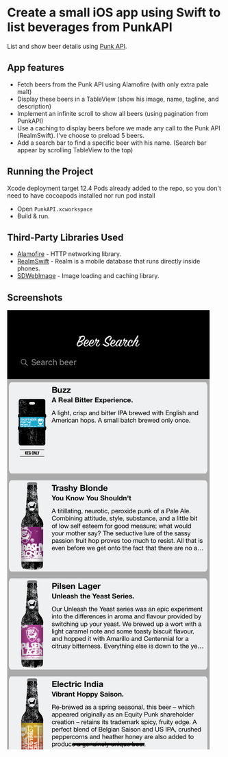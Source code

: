 # Create a small iOS app using Swift to list beverages from PunkAPI
List and show beer details using [Punk API](https://punkapi.com).

## App features

- Fetch beers from the Punk API using Alamofire (with only extra pale malt)
- Display these beers in a TableView (show his image, name, tagline, and description)
- Implement an infinite scroll to show all beers (using pagination from PunkAPI)
- Use a caching to display beers before we made any call to the Punk API (RealmSwift). I've choose to preload 5 beers.
- Add a search bar to find a specific beer with his name. (Search bar appear by scrolling TableView to the top)

## Running the Project
Xcode deployment target 12.4
Pods already added to the repo, so you don't need to have cocoapods installed nor run pod install

- Open `PunkAPI.xcworkspace`
- Build & run.

## Third-Party Libraries Used

- [Alamofire](https://github.com/Alamofire/Alamofire) - HTTP networking library.
- [RealmSwift](https://github.com/realm/realm-cocoa) - Realm is a mobile database that runs directly inside phones.
- [SDWebImage](https://github.com/SDWebImage/SDWebImage) - Image loading and caching library.

## Screenshots

![Alt text](Screenshots/ListView.png?raw=true "ListView")
